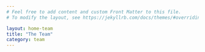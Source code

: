 ```yaml
---
# Feel free to add content and custom Front Matter to this file.
# To modify the layout, see https://jekyllrb.com/docs/themes/#overriding-theme-defaults

layout: home-team
title: "The Team"
category: team
---
```


